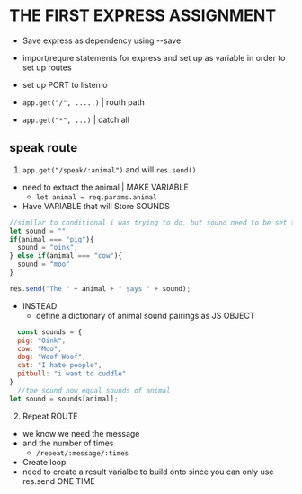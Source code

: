 # THE FIRST EXPRESS ASSIGNMENT

* Save express as dependency using --save
* import/requre statements for express and set up as variable in order to set up routes
* set up PORT to listen o

* `app.get("/", .....)` | routh path
* `app.get("*", ...)` | catch all

## speak route

1. `app.get("/speak/:animal")` and will `res.send()`
  - need to extract the animal | MAKE VARIABLE 
    - `let animal = req.params.animal`
  - Have VARIABLE that will Store SOUNDS 
  ```js
  //similar to conditional i was trying to do, but sound need to be set to empty string
  let sound = ""
  if(animal === "pig"){
    sound = "oink";
  } else if(animal === "cow"){
    sound = "moo"
  } 

  res.send("The " + animal + " says " + sound);
  ```
  - INSTEAD
    - define a dictionary of animal sound pairings as JS OBJECT
  ```js
    const sounds = {
    pig: "Oink",
    cow: "Moo",
    dog: "Woof Woof",
    cat: "I hate people",
    pitbull: "i want to cuddle"
  }
    //the sound now equal sounds of animal 
  let sound = sounds[animal];
  ``` 

2. Repeat ROUTE
  - we know we need the message
  - and the number of times
    * `/repeat/:message/:times`
  - Create loop
  - need to create a result varialbe to build onto since you can only use res.send ONE TIME


